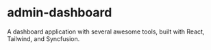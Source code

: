# admin-dashboard
A dashboard application with several awesome tools, built with React, Tailwind, and Syncfusion.
